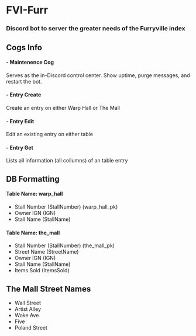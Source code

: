 # FVI-Furr
### Discord bot to server the greater needs of the Furryville index

## Cogs Info
#### - Maintenence Cog
Serves as the in-Discord control center. Show uptime, purge messages, and restart the bot.

#### - Entry Create
Create an entry on either Warp Hall or The Mall

#### - Entry Edit
Edit an existing entry on either table

#### - Entry Get
Lists all information (all collumns) of an table entry

## DB Formatting
#### Table Name: warp_hall

- Stall Number (StallNumber) (warp_hall_pk)
- Owner IGN (IGN)
- Stall Name (StallName)


#### Table Name: the_mall

- Stall Number (StallNumber) (the_mall_pk)
- Street Name (StreetName)
- Owner IGN (IGN)
- Stall Name (StallName)
- Items Sold (ItemsSold)

## The Mall Street Names
- Wall Street
- Artist Alley
- Woke Ave
- Five
- Poland Street